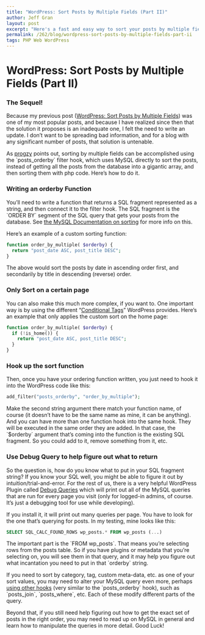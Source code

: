```yaml
---
title: "WordPress: Sort Posts by Multiple Fields (Part II)"
author: Jeff Gran
layout: post
excerpt: "Here's a fast and easy way to sort your posts by multiple fields, using the posts_orderby filter hook and a simple function."
permalink: /262/blog/wordpress-sort-posts-by-multiple-fields-part-ii
tags: PHP Web WordPress
---
```

# WordPress: Sort Posts by Multiple Fields (Part II)

### The Sequel!

Because my previous post ([WordPress: Sort Posts by Multiple Fields][1]) was one of my most popular posts, and because I have realized since then that the solution it proposes is an inadequate one, I felt the need to write an update. I don’t want to be spreading bad information, and for a blog with any significant number of posts, that solution is untenable.

 [1]: http://jeffgran.com/218/blog/wordpress-sort-posts-by-multiple-fields "WordPress: Sort Posts by Multiple Fields"

As [progzy][2] points out, sorting by multiple fields can be accomplished using the \`posts_orderby\` filter hook, which uses MySQL directly to sort the posts, instead of getting all the posts from the database into a gigantic array, and then sorting them with php code. Here’s how to do it.

 [2]: http://jeffgran.com/218/blog/wordpress-sort-posts-by-multiple-fields#comment-254 "WordPress: Sort Posts by Multiple Fields"

### Writing an orderby Function

You’ll need to write a function that returns a SQL fragment represented as a string, and then connect it to the filter hook. The SQL fragment is the \`ORDER BY\` segment of the SQL query that gets your posts from the database. See [the MySQL Documentation on sorting][3] for more info on this.

 [3]: http://dev.mysql.com/doc/refman/5.0/en/sorting-rows.html

Here’s an example of a custom sorting function:

~~~~ php
function order_by_multiple( $orderby) {
  return "post_date ASC, post_title DESC";
}
~~~~

The above would sort the posts by date in ascending order first, and secondarily by title in descending (reverse) order. 

### Only Sort on a certain page

You can also make this much more complex, if you want to. One important way is by using the different “[Conditional Tags][4]” WordPress provides. Here’s an example that only applies the custom sort on the home page:

 [4]: http://codex.wordpress.org/Conditional_Tags

~~~~ php
function order_by_multiple( $orderby) {
  if (!is_home()) {
    return "post_date ASC, post_title DESC";
  }
}
~~~~

### Hook up the sort function

Then, once you have your ordering function written, you just need to hook it into the WordPress code like this:

~~~~ php
add_filter("posts_orderby", "order_by_multiple");
~~~~

Make the second string argument there match your function name, of course (it doesn’t have to be the same name as mine, it can be anything). And you can have more than one function hook into the same hook. They will be executed in the same order they are added. In that case, the \`$orderby\` argument that’s coming into the function is the existing SQL fragment. So you could add to it, remove something from it, etc.

### Use Debug Query to help figure out what to return

So the question is, how do you know what to put in your SQL fragment string? If you know your SQL well, you might be able to figure it out by intuition/trial-and-error. For the rest of us, there is a very helpful WordPress Plugin called [Debug Queries][5] which will print out all of the MySQL queries that are run for every page you visit (only for logged-in admins, of course. It’s just a debugging tool for use while developing).

 [5]: http://wordpress.org/extend/plugins/debug-queries/

If you install it, it will print out many queries per page. You have to look for the one that’s querying for posts. In my testing, mine looks like this:

~~~~ sql
SELECT SQL_CALC_FOUND_ROWS wp_posts.* FROM wp_posts (...)
~~~~

The important part is the \`FROM wp_posts\`. That means you’re selecting rows from the posts table. So if you have plugins or metadata that you’re selecting on, you will see them in that query, and it may help you figure out what incantation you need to put in that \`orderby\` string.

If you need to sort by category, tag, custom meta-data, etc. as one of your sort values, you may need to alter your MySQL query even more, perhaps [using other hooks][6] (very similar to the \`posts\_orderby\` hook), such as \`posts\_join\`, \`posts_where\`, etc. Each of these modify different parts of the query.

 [6]: http://codex.wordpress.org/Custom_Queries

Beyond that, if you still need help figuring out how to get the exact set of posts in the right order, you may need to read up on MySQL in general and learn how to manipulate the queries in more detail. Good Luck!
